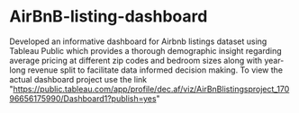 # AirBnB-listing-dashboard
Developed an informative dashboard for Airbnb listings dataset using Tableau Public which provides a thorough demographic insight regarding average pricing at different zip codes and bedroom sizes  along with year-long revenue split to facilitate data informed decision making.
To view the actual dashboard project use the link "https://public.tableau.com/app/profile/dec.af/viz/AirBnBlistingsproject_17096656175990/Dashboard1?publish=yes"
